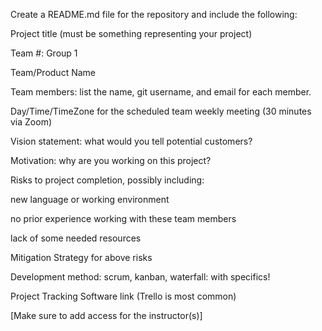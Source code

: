 Create a README.md file for the repository and include the following:

Project title (must be something representing your project)

Team #: Group 1

Team/Product Name

Team members: list the name, git username, and email for each member.

Day/Time/TimeZone for the scheduled team weekly meeting (30 minutes via Zoom)

Vision statement: what would you tell potential customers?

Motivation: why are you working on this project?

Risks to project completion, possibly including:

new language or working environment

no prior experience working with these team members

lack of some needed resources

Mitigation Strategy for above risks

Development method: scrum, kanban, waterfall: with specifics!

Project Tracking Software link (Trello is most common)

[Make sure to add access for the instructor(s)]
